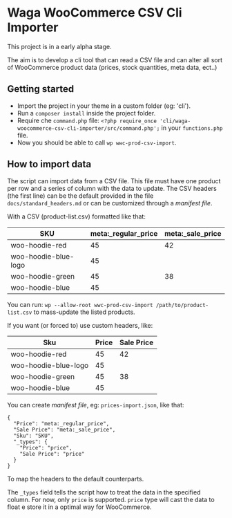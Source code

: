 # Waga WooCommerce CSV Cli Importer

This project is in a early alpha stage.

The aim is to develop a cli tool that can read a CSV file and can alter all sort of WooCommerce product data (prices, stock quantities, meta data, ect..)

## Getting started

- Import the project in your theme in a custom folder (eg: 'cli').
- Run a `composer install` inside the project folder.
- Require che `command.php` file: `<?php require_once 'cli/waga-woocommerce-csv-cli-importer/src/command.php';` in your `functions.php` file.
- Now you should be able to call `wp wwc-prod-csv-import`.

## How to import data

The script can import data from a CSV file. This file must have one product per row and a series of column with the data to update. The CSV headers (the first line) can be the default provided in the file `docs/standard_headers.md` or can be customized through a _manifest file_.

With a CSV (product-list.csv) formatted like that:

| SKU                  | meta:_regular_price | meta:_sale_price |
|----------------------|---------------------|------------------|
| woo-hoodie-red       | 45                  | 42               |
| woo-hoodie-blue-logo | 45                  |                  |
| woo-hoodie-green     | 45                  | 38               |
| woo-hoodie-blue      | 45                  |                  |

You can run: `wp --allow-root wwc-prod-csv-import /path/to/product-list.csv` to mass-update the listed products.

If you want (or forced to) use custom headers, like: 

| Sku                  | Price               | Sale Price       | 
|----------------------|---------------------|------------------|
| woo-hoodie-red       | 45                  | 42               |
| woo-hoodie-blue-logo | 45                  |                  |
| woo-hoodie-green     | 45                  | 38               |
| woo-hoodie-blue      | 45                  |                  |

You can create _manifest file_, eg: `prices-import.json`, like that:

```
{
  "Price": "meta:_regular_price",
  "Sale Price": "meta:_sale_price",
  "Sku": "SKU",
  "_types": {
    "Price": "price",
    "Sale Price": "price"
  }
}
```

To map the headers to the default counterparts.

The `_types` field tells the script how to treat the data in the specified column. For now, only `price` is supported. `price` type will cast the data to float e store it in a optimal way for WooCommerce.
